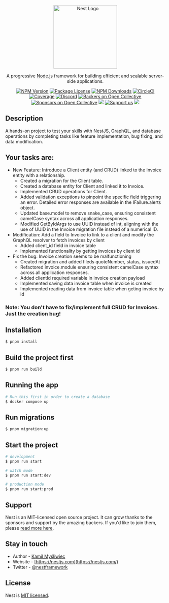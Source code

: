 <p align="center">
  <a href="http://nestjs.com/" target="blank"><img src="https://nestjs.com/img/logo-small.svg" width="200" alt="Nest Logo" /></a>
</p>

[circleci-image]: https://img.shields.io/circleci/build/github/nestjs/nest/master?token=abc123def456
[circleci-url]: https://circleci.com/gh/nestjs/nest

  <p align="center">A progressive <a href="http://nodejs.org" target="_blank">Node.js</a> framework for building efficient and scalable server-side applications.</p>
    <p align="center">
<a href="https://www.npmjs.com/~nestjscore" target="_blank"><img src="https://img.shields.io/npm/v/@nestjs/core.svg" alt="NPM Version" /></a>
<a href="https://www.npmjs.com/~nestjscore" target="_blank"><img src="https://img.shields.io/npm/l/@nestjs/core.svg" alt="Package License" /></a>
<a href="https://www.npmjs.com/~nestjscore" target="_blank"><img src="https://img.shields.io/npm/dm/@nestjs/common.svg" alt="NPM Downloads" /></a>
<a href="https://circleci.com/gh/nestjs/nest" target="_blank"><img src="https://img.shields.io/circleci/build/github/nestjs/nest/master" alt="CircleCI" /></a>
<a href="https://coveralls.io/github/nestjs/nest?branch=master" target="_blank"><img src="https://coveralls.io/repos/github/nestjs/nest/badge.svg?branch=master#9" alt="Coverage" /></a>
<a href="https://discord.gg/G7Qnnhy" target="_blank"><img src="https://img.shields.io/badge/discord-online-brightgreen.svg" alt="Discord"/></a>
<a href="https://opencollective.com/nest#backer" target="_blank"><img src="https://opencollective.com/nest/backers/badge.svg" alt="Backers on Open Collective" /></a>
<a href="https://opencollective.com/nest#sponsor" target="_blank"><img src="https://opencollective.com/nest/sponsors/badge.svg" alt="Sponsors on Open Collective" /></a>
  <a href="https://paypal.me/kamilmysliwiec" target="_blank"><img src="https://img.shields.io/badge/Donate-PayPal-ff3f59.svg"/></a>
    <a href="https://opencollective.com/nest#sponsor"  target="_blank"><img src="https://img.shields.io/badge/Support%20us-Open%20Collective-41B883.svg" alt="Support us"></a>
  <a href="https://twitter.com/nestframework" target="_blank"><img src="https://img.shields.io/twitter/follow/nestframework.svg?style=social&label=Follow"></a>
</p>
  <!--[![Backers on Open Collective](https://opencollective.com/nest/backers/badge.svg)](https://opencollective.com/nest#backer)
  [![Sponsors on Open Collective](https://opencollective.com/nest/sponsors/badge.svg)](https://opencollective.com/nest#sponsor)-->

## Description

A hands-on project to test your skills with NestJS, GraphQL, and database operations by completing tasks like feature implementation, bug fixing, and data modification.


## Your tasks are:

-  New Feature: Introduce a Client entity (and CRUD) linked to the Invoice entity with a relationship.
      - Created a migration for the Client table.
      - Created a database entity for Client and linked it to Invoice.
      - Implemented CRUD operations for Client.
      - Added validation exceptions to pinpoint the specific field triggering an error. Detailed error responses are available in the IFailure.alerts object.
      - Updated base.model to remove snake_case, ensuring consistent camelCase syntax across all application responses.
      - Modified GetByIdArgs to use UUID instead of int, aligning with the use of UUID in the Invoice migration file instead of a numerical ID. 
-  Modification: Add a field to Invoice to link to a client and modify the GraphQL resolver to fetch invoices by client
      - Added client_id field in invoice table
      - Implemented functionality by getting invoices by client id
-  Fix the bug: Invoice creation seems to be malfunctioning
      -  Created migration and added fileds quoteNumber, status, issuedAt
      -  Refactored invoice.module ensuring consistent camelCase syntax across all application responses.
      -  Added clientId required variable in invoice creation payload
      -  Implemented saving data invoice table when invoice is created
      -  Implemented reading data from invoice table when geting invoice by id

### Note: You don't have to fix/implement full CRUD for Invoices. Just the creation bug!

## Installation

```bash
$ pnpm install
```

## Build the project first

```bash
$ pnpm run build
```

## Running the app

```bash
# Run this first in order to create a database  
$ docker compose up
```

## Run migrations

```bash
$ pnpm migration:up
```

## Start the project

```bash
# development
$ pnpm run start

# watch mode
$ pnpm run start:dev

# production mode
$ pnpm run start:prod
```

## Support

Nest is an MIT-licensed open source project. It can grow thanks to the sponsors and support by the amazing backers. If you'd like to join them, please [read more here](https://docs.nestjs.com/support).

## Stay in touch

- Author - [Kamil Myśliwiec](https://kamilmysliwiec.com)
- Website - [https://nestjs.com](https://nestjs.com/)
- Twitter - [@nestframework](https://twitter.com/nestframework)

## License

Nest is [MIT licensed](LICENSE).
